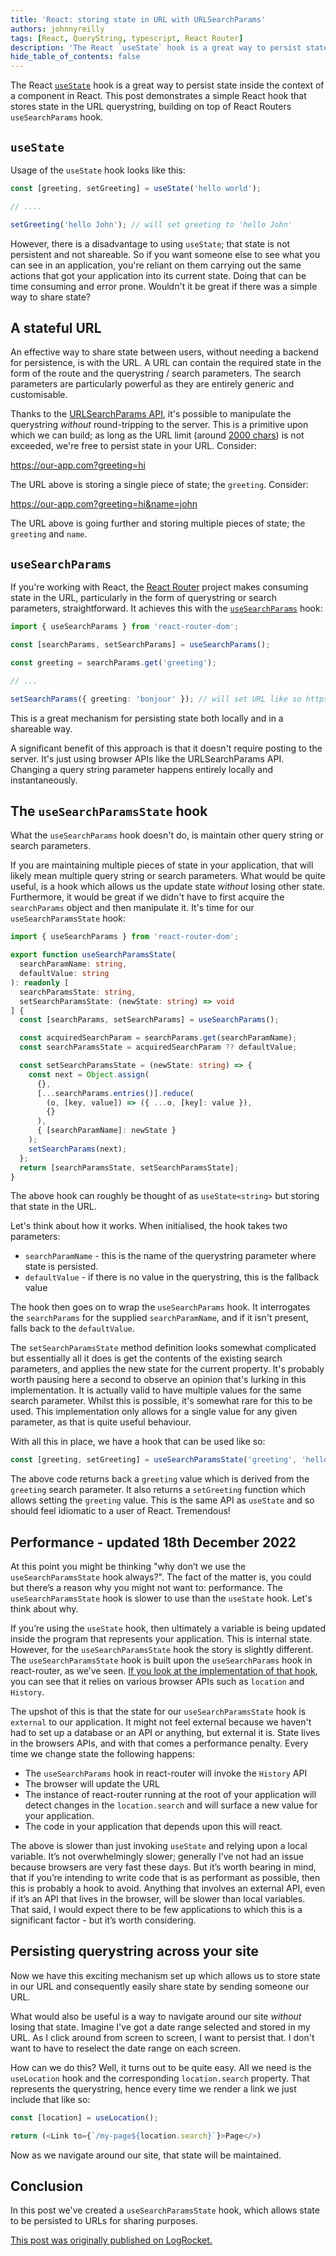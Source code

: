 ```yaml
---
title: 'React: storing state in URL with URLSearchParams'
authors: johnnyreilly
tags: [React, QueryString, typescript, React Router]
description: 'The React `useState` hook is a great way to persist state. This post demos a simple React hook that stores state in the URL querystring.'
hide_table_of_contents: false
---
```


The React [`useState`](https://reactjs.org/docs/hooks-reference.html#usestate) hook is a great way to persist state inside the context of a component in React. This post demonstrates a simple React hook that stores state in the URL querystring, building on top of React Routers `useSearchParams` hook.

<!--truncate-->

## `useState`

Usage of the `useState` hook looks like this:

```ts
const [greeting, setGreeting] = useState('hello world');

// ....

setGreeting('hello John'); // will set greeting to 'hello John'
```

However, there is a disadvantage to using `useState`; that state is not persistent and not shareable. So if you want someone else to see what you can see in an application, you're reliant on them carrying out the same actions that got your application into its current state. Doing that can be time consuming and error prone. Wouldn't it be great if there was a simple way to share state?

## A stateful URL

An effective way to share state between users, without needing a backend for persistence, is with the URL. A URL can contain the required state in the form of the route and the querystring / search parameters. The search parameters are particularly powerful as they are entirely generic and customisable.

Thanks to the [URLSearchParams API](https://developer.mozilla.org/en-US/docs/Web/API/URLSearchParams), it's possible to manipulate the querystring _without_ round-tripping to the server. This is a primitive upon which we can build; as long as the URL limit (around [2000 chars](https://stackoverflow.com/a/417184/761388)) is not exceeded, we're free to persist state in your URL. Consider:

https://our-app.com?greeting=hi

The URL above is storing a single piece of state; the `greeting`. Consider:

https://our-app.com?greeting=hi&name=john

The URL above is going further and storing multiple pieces of state; the `greeting` and `name`.

## `useSearchParams`

If you're working with React, the [React Router](https://reactrouter.com/) project makes consuming state in the URL, particularly in the form of querystring or search parameters, straightforward. It achieves this with the [`useSearchParams`](https://reactrouter.com/docs/en/v6/hooks/use-search-params) hook:

```ts
import { useSearchParams } from 'react-router-dom';

const [searchParams, setSearchParams] = useSearchParams();

const greeting = searchParams.get('greeting');

// ...

setSearchParams({ greeting: 'bonjour' }); // will set URL like so https://our-app.com?greeting=bonjour - this value will feed through to anything driven by the URL
```

This is a great mechanism for persisting state both locally and in a shareable way.

A significant benefit of this approach is that it doesn't require posting to the server. It's just using browser APIs like the URLSearchParams API. Changing a query string parameter happens entirely locally and instantaneously.

## The `useSearchParamsState` hook

What the `useSearchParams` hook doesn't do, is maintain other query string or search parameters.

If you are maintaining multiple pieces of state in your application, that will likely mean multiple query string or search parameters. What would be quite useful, is a hook which allows us the update state _without_ losing other state. Furthermore, it would be great if we didn't have to first acquire the `searchParams` object and then manipulate it. It's time for our `useSearchParamsState` hook:

```ts
import { useSearchParams } from 'react-router-dom';

export function useSearchParamsState(
  searchParamName: string,
  defaultValue: string
): readonly [
  searchParamsState: string,
  setSearchParamsState: (newState: string) => void
] {
  const [searchParams, setSearchParams] = useSearchParams();

  const acquiredSearchParam = searchParams.get(searchParamName);
  const searchParamsState = acquiredSearchParam ?? defaultValue;

  const setSearchParamsState = (newState: string) => {
    const next = Object.assign(
      {},
      [...searchParams.entries()].reduce(
        (o, [key, value]) => ({ ...o, [key]: value }),
        {}
      ),
      { [searchParamName]: newState }
    );
    setSearchParams(next);
  };
  return [searchParamsState, setSearchParamsState];
}
```

The above hook can roughly be thought of as `useState<string>` but storing that state in the URL.

Let's think about how it works. When initialised, the hook takes two parameters:

- `searchParamName` - this is the name of the querystring parameter where state is persisted.
- `defaultValue` - if there is no value in the querystring, this is the fallback value

The hook then goes on to wrap the `useSearchParams` hook. It interrogates the `searchParams` for the supplied `searchParamName`, and if it isn't present, falls back to the `defaultValue`.

The `setSearchParamsState` method definition looks somewhat complicated but essentially all it does is get the contents of the existing search parameters, and applies the new state for the current property. It's probably worth pausing here a second to observe an opinion that's lurking in this implementation. It is actually valid to have multiple values for the same search parameter. Whilst this is possible, it's somewhat rare for this to be used. This implementation only allows for a single value for any given parameter, as that is quite useful behaviour.

With all this in place, we have a hook that can be used like so:

```ts
const [greeting, setGreeting] = useSearchParamsState('greeting', 'hello');
```

The above code returns back a `greeting` value which is derived from the `greeting` search parameter. It also returns a `setGreeting` function which allows setting the `greeting` value. This is the same API as `useState` and so should feel idiomatic to a user of React. Tremendous!

## Performance - updated 18th December 2022

At this point you might be thinking "why don’t we use the `useSearchParamsState` hook always?". The fact of the matter is, you could but there’s a reason why you might not want to: performance. The `useSearchParamsState` hook is slower to use than the `useState` hook. Let's think about why.

If you’re using the `useState` hook, then ultimately a variable is being updated inside the program that represents your application. This is internal state. However, for the `useSearchParamsState` hook the story is slightly different. The `useSearchParamsState` hook is built upon the `useSearchParams` hook in react-router, as we’ve seen. [If you look at the implementation of that hook](https://github.com/remix-run/react-router/blob/590b7a25a454d998c83f4e5d6f00ad5a6217533b/packages/react-router-dom/index.tsx#L785), you can see that it relies on various browser APIs such as `location` and `History`.

The upshot of this is that the state for our `useSearchParamsState` hook is `external` to our application. It might not feel external because we haven't had to set up a database or an API or anything, but external it is. State lives in the browsers APIs, and with that comes a performance penalty. Every time we change state the following happens:

- The `useSearchParams` hook in react-router will invoke the `History` API
- The browser will update the URL
- The instance of react-router running at the root of your application will detect changes in the `location.search` and will surface a new value for your application.
- The code in your application that depends upon this will react.

The above is slower than just invoking `useState` and relying upon a local variable. It’s not overwhelmingly slower; generally I’ve not had an issue because browsers are very fast these days. But it’s worth bearing in mind, that if you’re intending to write code that is as performant as possible, then this is probably a hook to avoid. Anything that involves an external API, even if it’s an API that lives in the browser, will be slower than local variables. That said, I would expect there to be few applications to which this is a significant factor - but it’s worth considering.

## Persisting querystring across your site

Now we have this exciting mechanism set up which allows us to store state in our URL and consequently easily share state by sending someone our URL.

What would also be useful is a way to navigate around our site _without_ losing that state. Imagine I've got a date range selected and stored in my URL. As I click around from screen to screen, I want to persist that. I don't want to have to reselect the date range on each screen.

How can we do this? Well, it turns out to be quite easy. All we need is the `useLocation` hook and the corresponding `location.search` property. That represents the querystring, hence every time we render a link we just include that like so:

```ts
const [location] = useLocation();

return (<Link to={`/my-page${location.search}`}>Page</>)
```

Now as we navigate around our site, that state will be maintained.

## Conclusion

In this post we've created a `useSearchParamsState` hook, which allows state to be persisted to URLs for sharing purposes.

[This post was originally published on LogRocket.](https://blog.logrocket.com/use-state-url-persist-state-usesearchparams/)

<head>
    <link rel="canonical" href="https://blog.logrocket.com/use-state-url-persist-state-usesearchparams/" />
</head>
